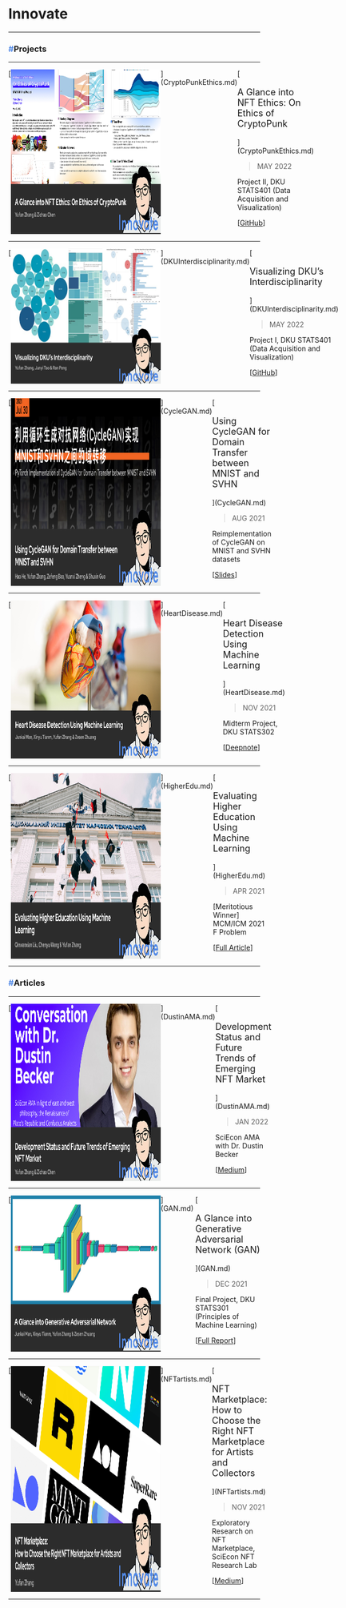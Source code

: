 # Innovate

---

### <span style="color:#5189e6">**#**</span>**Projects**

---

<div style="display: flex;" markdown>
[<img src="https://raw.githubusercontent.com/iambrucez/iambrucez.GitHub.io/master/docs/Innovate/img/I-CryptoPunk.jpg" width="300" />](CryptoPunkEthics.md)
<div style="width: 2%">
</div>
<div markdown style="width: 70%;">
[<p style="font-size:18px">A Glance into NFT Ethics: On Ethics of CryptoPunk</p>](CryptoPunkEthics.md)

> MAY 2022

Project II, DKU STATS401 (Data Acquisition and Visualization)

[[GitHub](https://github.com/iambrucez/STATS401-Project2)]
</div>
</div>

---

<div style="display: flex;" markdown>
[<img src="https://raw.githubusercontent.com/iambrucez/iambrucez.GitHub.io/master/docs/Innovate/img/I-DKUVis.jpg" width="300" />](DKUInterdisciplinarity.md)
<div style="width: 2%">
</div>
<div markdown style="width: 70%;">
[<p style="font-size:18px">Visualizing DKU’s Interdisciplinarity</p>](DKUInterdisciplinarity.md)

> MAY 2022

Project I, DKU STATS401 (Data Acquisition and Visualization)

[[GitHub](https://github.com/iambrucez/STATS401-Project1)]
</div>
</div>

---

<div style="display: flex;" markdown>
[<img src="https://raw.githubusercontent.com/iambrucez/iambrucez.GitHub.io/master/docs/Innovate/img/I-CycleGAN.jpg" width="300" />](CycleGAN.md)
<div style="width: 2%">
</div>
<div markdown style="width: 70%;">
[<p style="font-size:18px">Using CycleGAN for Domain Transfer between MNIST and SVHN</p>](CycleGAN.md)

> AUG 2021

Reimplementation of CycleGAN on MNIST and SVHN datasets

[[Slides](https://duke.box.com/s/c0tlgdkd0kx61r4oiexe97lysgthymiv)]
</div>
</div>

---

<div style="display: flex;" markdown>
[<img src="https://raw.githubusercontent.com/iambrucez/iambrucez.GitHub.io/master/docs/Innovate/img/I-Heart.jpg" width="300" />](HeartDisease.md)
<div style="width: 2%">
</div>
<div markdown style="width: 70%;">
[<p style="font-size:18px">Heart Disease Detection Using Machine Learning</p>](HeartDisease.md)

> NOV 2021

Midterm Project, DKU STATS302

[[Deepnote](https://deepnote.com/workspace/STATS302-4f09fc73-c297-4e81-9ee0-e516a39469c4/project/Midterm-602eae71-1f27-4efb-bea4-6bf5ca8dcc4a/%2Fdataset_README.ipynb)]
</div>
</div>

---

<div style="display: flex;" markdown>
[<img src="https://raw.githubusercontent.com/iambrucez/iambrucez.GitHub.io/master/docs/Innovate/img/I-HigherEdu.jpg" width="300" />](HigherEdu.md)
<div style="width: 2%">
</div>
<div markdown style="width: 70%;">
[<p style="font-size:18px">Evaluating Higher Education Using Machine Learning</p>](HigherEdu.md)

> APR 2021

[Meritotious Winner] MCM/ICM 2021 F Problem

[[Full Article](https://duke.box.com/s/9svihpzyktxcr4zssjnefx2v93ayna0q)]
</div>
</div>

---

### <span style="color:#5189e6">**#**</span>**Articles**

---

<div style="display: flex;" markdown>
[<img src="https://raw.githubusercontent.com/iambrucez/iambrucez.GitHub.io/master/docs/Innovate/img/I-DustinAMA.jpg" width="300" />](DustinAMA.md)
<div style="width: 2%">
</div>
<div markdown style="width: 70%;">
[<p style="font-size:18px">Development Status and Future Trends of Emerging NFT Market</p>](DustinAMA.md)

> JAN 2022

SciEcon AMA with Dr. Dustin Becker

[[Medium](https://medium.com/sciecon-ama/development-status-and-future-trends-of-emerging-nft-market-a522ebc968ff)]
</div>
</div>

---

<div style="display: flex;" markdown>
[<img src="https://raw.githubusercontent.com/iambrucez/iambrucez.GitHub.io/master/docs/Innovate/img/I-GAN.jpg" width="300" />](GAN.md)
<div style="width: 2%">
</div>
<div markdown style="width: 70%;">
[<p style="font-size:18px">A Glance into Generative Adversarial Network (GAN)</p>](GAN.md)

> DEC 2021

Final Project, DKU STATS301 (Principles of Machine Learning)

[[Full Report](https://duke.box.com/s/cisp8axg59eyxn48qabl0mfx9i85bmxh)]
</div>
</div>

---

<div style="display: flex;" markdown>
[<img src="https://raw.githubusercontent.com/iambrucez/iambrucez.GitHub.io/master/docs/Innovate/img/I-NFT-Marketplace.jpg" width="300" />](NFTartists.md)
<div style="width: 2%">
</div>
<div markdown style="width: 70%;">
[<p style="font-size:18px">NFT Marketplace: How to Choose the Right NFT Marketplace for Artists and Collectors</p>](NFTartists.md)

> NOV 2021

Exploratory Research on NFT Marketplace, SciEcon NFT Research Lab

[[Medium](https://medium.com/sciecon-research/nft-marketplace-how-to-choose-the-right-nft-marketplace-for-artists-and-collectors-5d4cc7cb1918)]
</div>
</div>

---
